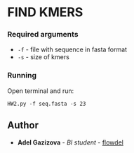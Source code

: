 # FIND KMERS

### Required arguments

* ```-f``` - file with sequence in fasta format
* ```-s``` - size of kmers


### Running

Open terminal and run:
```
HW2.py -f seq.fasta -s 23
```

## Author

* **Adel Gazizova** - *BI student* - [flowdel](https://github.com/flowdel)
